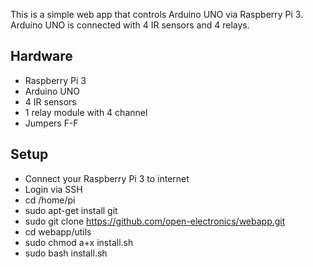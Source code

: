 This is a simple web app that controls Arduino UNO via Raspberry Pi 3.
Arduino UNO is connected with 4 IR sensors and 4 relays.

## Hardware
- Raspberry Pi 3
- Arduino UNO
- 4 IR sensors
- 1 relay module with 4 channel
- Jumpers F-F

## Setup
- Connect your Raspberry Pi 3 to internet
- Login via SSH
- cd /home/pi
- sudo apt-get install git
- sudo git clone https://github.com/open-electronics/webapp.git
- cd webapp/utils
- sudo chmod a+x install.sh
- sudo bash install.sh



